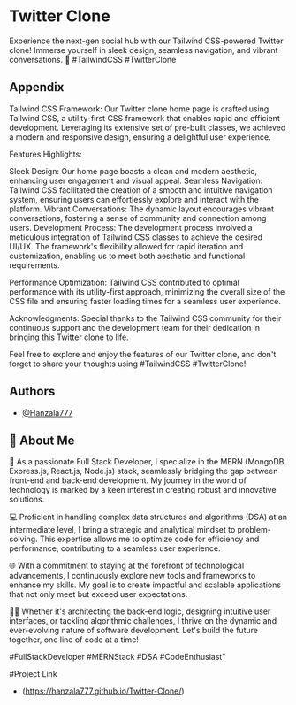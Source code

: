
# Twitter Clone

Experience the next-gen social hub with our Tailwind CSS-powered Twitter clone! Immerse yourself in sleek design, seamless navigation, and vibrant conversations. 🚀 #TailwindCSS #TwitterClone


## Appendix

Tailwind CSS Framework:
Our Twitter clone home page is crafted using Tailwind CSS, a utility-first CSS framework that enables rapid and efficient development. Leveraging its extensive set of pre-built classes, we achieved a modern and responsive design, ensuring a delightful user experience.

Features Highlights:

Sleek Design: Our home page boasts a clean and modern aesthetic, enhancing user engagement and visual appeal.
Seamless Navigation: Tailwind CSS facilitated the creation of a smooth and intuitive navigation system, ensuring users can effortlessly explore and interact with the platform.
Vibrant Conversations: The dynamic layout encourages vibrant conversations, fostering a sense of community and connection among users.
Development Process:
The development process involved a meticulous integration of Tailwind CSS classes to achieve the desired UI/UX. The framework's flexibility allowed for rapid iteration and customization, enabling us to meet both aesthetic and functional requirements.

Performance Optimization:
Tailwind CSS contributed to optimal performance with its utility-first approach, minimizing the overall size of the CSS file and ensuring faster loading times for a seamless user experience.

Acknowledgments:
Special thanks to the Tailwind CSS community for their continuous support and the development team for their dedication in bringing this Twitter clone to life.

Feel free to explore and enjoy the features of our Twitter clone, and don't forget to share your thoughts using #TailwindCSS #TwitterClone!
## Authors

- [@Hanzala777](https://github.com/hanzala777)

## 🚀 About Me
🚀 As a passionate Full Stack Developer, I specialize in the MERN (MongoDB, Express.js, React.js, Node.js) stack, seamlessly bridging the gap between front-end and back-end development. My journey in the world of technology is marked by a keen interest in creating robust and innovative solutions.

💻 Proficient in handling complex data structures and algorithms (DSA) at an intermediate level, I bring a strategic and analytical mindset to problem-solving. This expertise allows me to optimize code for efficiency and performance, contributing to a seamless user experience.

🌐 With a commitment to staying at the forefront of technological advancements, I continuously explore new tools and frameworks to enhance my skills. My goal is to create impactful and scalable applications that not only meet but exceed user expectations.

👨‍💻 Whether it's architecting the back-end logic, designing intuitive user interfaces, or tackling algorithmic challenges, I thrive on the dynamic and ever-evolving nature of software development. Let's build the future together, one line of code at a time!

#FullStackDeveloper #MERNStack #DSA #CodeEnthusiast"

#Project Link 
- (https://hanzala777.github.io/Twitter-Clone/)





